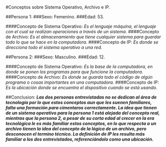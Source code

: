 #Conceptos sobre Sistema Operativo, Archivo e IP.

##Persona 1:
###Sexo: Femenino.
###Edad: 53.

####Concepto de Sistema Operativo:
*Es el lenguaje máquina, el lenguaje con el cual se realizan operaciones a través de un sistema.*
####Concepto de Archivo:
*Es el almacenamiento que tiene cualquier sistema para guardar todo lo que se hace en la computadora.*
####Concepto de IP:
*Es donde se direcciona todo el sistema operativo a una red.*

##Persona 2:
###Sexo: Masculino.
###Edad: 12.

####Concepto de Sistema Operativo:
*Es la base de la computadora, en donde se ponen los programas para que funcione la computadora.*
####Concepto de Archivo:
*Es donde se guarda todo el código de algún programa o cosas importantes en una computadora.*
####Concepto de IP:
*Es la ubicación donde se encuentra el dispositivo cuando se está usando.*

##Conclusion:
***Las dos personas entrevistadas no se dedican al área de tecnología por lo que estos conceptos aun que les suenen familiares, falta una formación para cimentaros correctamente.
La idea que tienen de un sistema operativo para la persona 1 está alejada del concepto real, mientras que la persona 2, a pesar de su corta edad al crecer en la era tecnológica le es más familiar estos conceptos, en lo que respecta a un archivo tienen la idea del concepto de la lógica de un archivo, pero desconocen el termino técnico.
La definición de IP les resulta más familiar a los dos entrevistados, referenciándolo como una ubicación.***

